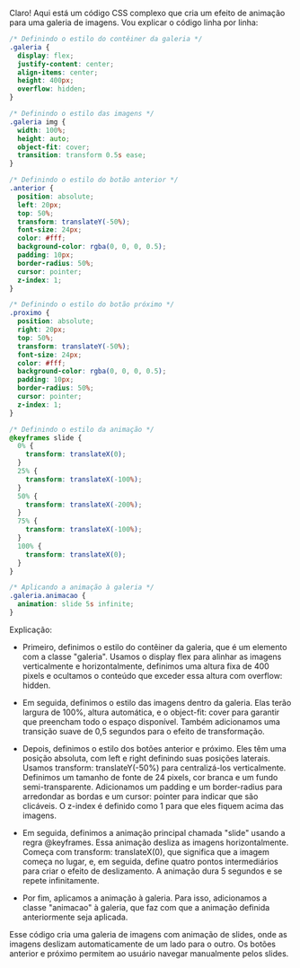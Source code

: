 Claro! Aqui está um código CSS complexo que cria um efeito de animação para uma galeria de imagens. Vou explicar o código linha por linha:

```css
/* Definindo o estilo do contêiner da galeria */
.galeria {
  display: flex;
  justify-content: center;
  align-items: center;
  height: 400px;
  overflow: hidden;
}

/* Definindo o estilo das imagens */
.galeria img {
  width: 100%;
  height: auto;
  object-fit: cover;
  transition: transform 0.5s ease;
}

/* Definindo o estilo do botão anterior */
.anterior {
  position: absolute;
  left: 20px;
  top: 50%;
  transform: translateY(-50%);
  font-size: 24px;
  color: #fff;
  background-color: rgba(0, 0, 0, 0.5);
  padding: 10px;
  border-radius: 50%;
  cursor: pointer;
  z-index: 1;
}

/* Definindo o estilo do botão próximo */
.proximo {
  position: absolute;
  right: 20px;
  top: 50%;
  transform: translateY(-50%);
  font-size: 24px;
  color: #fff;
  background-color: rgba(0, 0, 0, 0.5);
  padding: 10px;
  border-radius: 50%;
  cursor: pointer;
  z-index: 1;
}

/* Definindo o estilo da animação */
@keyframes slide {
  0% {
    transform: translateX(0);
  }
  25% {
    transform: translateX(-100%);
  }
  50% {
    transform: translateX(-200%);
  }
  75% {
    transform: translateX(-100%);
  }
  100% {
    transform: translateX(0);
  }
}

/* Aplicando a animação à galeria */
.galeria.animacao {
  animation: slide 5s infinite;
}
```

Explicação:

- Primeiro, definimos o estilo do contêiner da galeria, que é um elemento com a classe "galeria". Usamos o display flex para alinhar as imagens verticalmente e horizontalmente, definimos uma altura fixa de 400 pixels e ocultamos o conteúdo que exceder essa altura com overflow: hidden.

- Em seguida, definimos o estilo das imagens dentro da galeria. Elas terão largura de 100%, altura automática, e o object-fit: cover para garantir que preencham todo o espaço disponível. Também adicionamos uma transição suave de 0,5 segundos para o efeito de transformação.

- Depois, definimos o estilo dos botões anterior e próximo. Eles têm uma posição absoluta, com left e right definindo suas posições laterais. Usamos transform: translateY(-50%) para centralizá-los verticalmente. Definimos um tamanho de fonte de 24 pixels, cor branca e um fundo semi-transparente. Adicionamos um padding e um border-radius para arredondar as bordas e um cursor: pointer para indicar que são clicáveis. O z-index é definido como 1 para que eles fiquem acima das imagens.

- Em seguida, definimos a animação principal chamada "slide" usando a regra @keyframes. Essa animação desliza as imagens horizontalmente. Começa com transform: translateX(0), que significa que a imagem começa no lugar, e, em seguida, define quatro pontos intermediários para criar o efeito de deslizamento. A animação dura 5 segundos e se repete infinitamente.

- Por fim, aplicamos a animação à galeria. Para isso, adicionamos a classe "animacao" à galeria, que faz com que a animação definida anteriormente seja aplicada.

Esse código cria uma galeria de imagens com animação de slides, onde as imagens deslizam automaticamente de um lado para o outro. Os botões anterior e próximo permitem ao usuário navegar manualmente pelos slides.